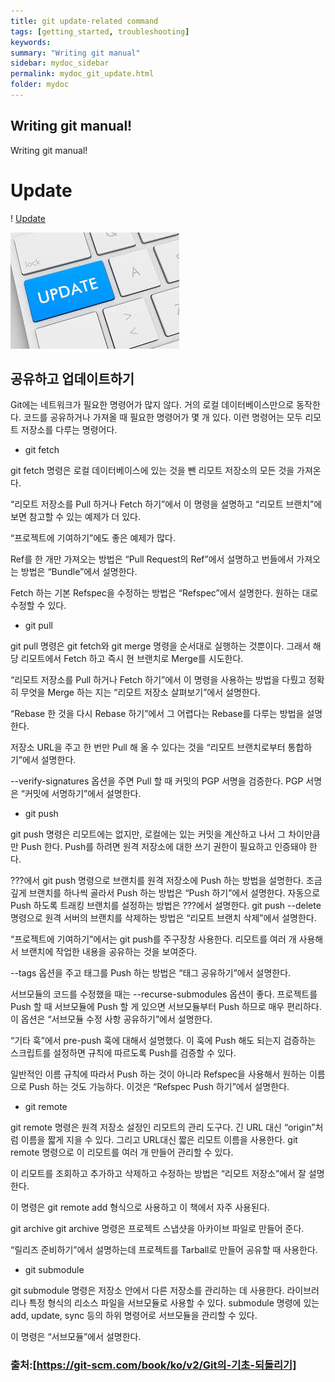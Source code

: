```yaml
---
title: git update-related command
tags: [getting_started, troubleshooting]
keywords:
summary: "Writing git manual"
sidebar: mydoc_sidebar
permalink: mydoc_git_update.html
folder: mydoc
---
```


## Writing git manual! 
Writing git manual! 

# Update

! [Update](C:\Users\IT333-8-PC\git-lecture\images\update.jpeg)

![git](./images/update.jpg)

## 공유하고 업데이트하기

Git에는 네트워크가 필요한 명령어가 많지 않다. 거의 로컬 데이터베이스만으로 동작한다. 코드를 공유하거나 가져올 때 필요한 명령어가 몇 개 있다. 이런 명령어는 모두 리모트 저장소를 다루는 명령어다.

* git fetch

git fetch 명령은 로컬 데이터베이스에 있는 것을 뺀 리모트 저장소의 모든 것을 가져온다.

“리모트 저장소를 Pull 하거나 Fetch 하기”에서 이 명령을 설명하고 “리모트 브랜치”에 보면 참고할 수 있는 예제가 더 있다.

“프로젝트에 기여하기”에도 좋은 예제가 많다.

Ref를 한 개만 가져오는 방법은 “Pull Request의 Ref”에서 설명하고 번들에서 가져오는 방법은 “Bundle”에서 설명한다.

Fetch 하는 기본 Refspec을 수정하는 방법은 “Refspec”에서 설명한다. 원하는 대로 수정할 수 있다.

* git pull

git pull 명령은 git fetch와 git merge 명령을 순서대로 실행하는 것뿐이다. 그래서 해당 리모트에서 Fetch 하고 즉시 현 브랜치로 Merge를 시도한다.

“리모트 저장소를 Pull 하거나 Fetch 하기”에서 이 명령을 사용하는 방법을 다뤘고 정확히 무엇을 Merge 하는 지는 “리모트 저장소 살펴보기”에서 설명한다.

“Rebase 한 것을 다시 Rebase 하기”에서 그 어렵다는 Rebase를 다루는 방법을 설명한다.

저장소 URL을 주고 한 번만 Pull 해 올 수 있다는 것을 “리모트 브랜치로부터 통합하기”에서 설명한다.

--verify-signatures 옵션을 주면 Pull 할 때 커밋의 PGP 서명을 검증한다. PGP 서명은 “커밋에 서명하기”에서 설명한다.

* git push

git push 명령은 리모트에는 없지만, 로컬에는 있는 커밋을 계산하고 나서 그 차이만큼만 Push 한다. Push를 하려면 원격 저장소에 대한 쓰기 권한이 필요하고 인증돼야 한다.

???에서 git push 명령으로 브랜치를 원격 저장소에 Push 하는 방법을 설명한다. 조금 깊게 브랜치를 하나씩 골라서 Push 하는 방법은 “Push 하기”에서 설명한다. 자동으로 Push 하도록 트래킹 브랜치를 설정하는 방법은 ???에서 설명한다. git push --delete 명령으로 원격 서버의 브랜치를 삭제하는 방법은 “리모트 브랜치 삭제”에서 설명한다.

“프로젝트에 기여하기”에서는 git push를 주구장창 사용한다. 리모트를 여러 개 사용해서 브랜치에 작업한 내용을 공유하는 것을 보여준다.

--tags 옵션을 주고 태그를 Push 하는 방법은 “태그 공유하기”에서 설명한다.

서브모듈의 코드를 수정했을 때는 --recurse-submodules 옵션이 좋다. 프로젝트를 Push 할 때 서브모듈에 Push 할 게 있으면 서브모듈부터 Push 하므로 매우 편리하다. 이 옵션은 “서브모듈 수정 사항 공유하기”에서 설명한다.

“기타 훅”에서 pre-push 훅에 대해서 설명했다. 이 훅에 Push 해도 되는지 검증하는 스크립트를 설정하면 규칙에 따르도록 Push를 검증할 수 있다.

일반적인 이름 규칙에 따라서 Push 하는 것이 아니라 Refspec을 사용해서 원하는 이름으로 Push 하는 것도 가능하다. 이것은 “Refspec Push 하기”에서 설명한다.

* git remote

git remote 명령은 원격 저장소 설정인 리모트의 관리 도구다. 긴 URL 대신 “origin”처럼 이름을 짧게 지을 수 있다. 그리고 URL대신 짧은 리모트 이름을 사용한다. git remote 명령으로 이 리모트를 여러 개 만들어 관리할 수 있다.

이 리모트를 조회하고 추가하고 삭제하고 수정하는 방법은 “리모트 저장소”에서 잘 설명한다.

이 명령은 git remote add <name> <url> 형식으로 사용하고 이 책에서 자주 사용된다.

git archive
git archive 명령은 프로젝트 스냅샷을 아카이브 파일로 만들어 준다.

“릴리즈 준비하기”에서 설명하는데 프로젝트를 Tarball로 만들어 공유할 때 사용한다.

* git submodule

git submodule 명령은 저장소 안에서 다른 저장소를 관리하는 데 사용한다. 라이브러리나 특정 형식의 리소스 파일을 서브모듈로 사용할 수 있다. submodule 명령에 있는 add, update, sync 등의 하위 명령어로 서브모듈을 관리할 수 있다.

이 명령은 “서브모듈”에서 설명한다.


### 출처:[https://git-scm.com/book/ko/v2/Git의-기초-되돌리기]